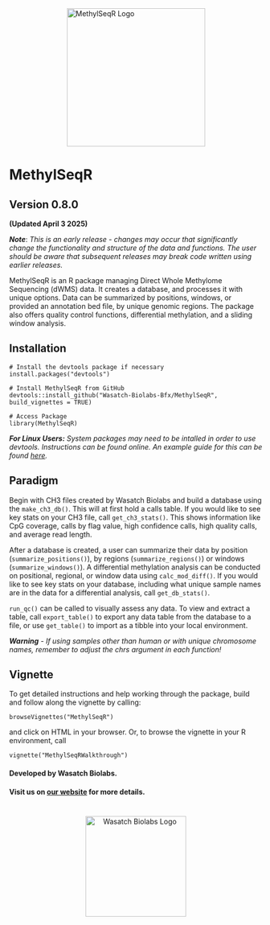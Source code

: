 <div style="display: flex; align-items: center; justify-content: center;">
  <img src="inst/WBL_METHYLSEQR.png" alt="MethylSeqR Logo" style="width: 275px;">
</div>


# MethylSeqR

## Version 0.8.0 
**(Updated April 3 2025)**

***Note***: *This is an early release - changes may occur that significantly change the functionality and structure of the data and functions. The user should be aware that subsequent releases may break code written using earlier releases.*

MethylSeqR is an R package managing Direct Whole Methylome Sequencing (dWMS) data. It creates a database, and processes it with unique options. Data can be summarized by positions, windows, or provided an annotation bed file, by unique genomic regions. The package also offers quality control functions, differential methylation, and a sliding window analysis.

## Installation

```{r, eval = FALSE}
# Install the devtools package if necessary
install.packages("devtools")

# Install MethylSeqR from GitHub
devtools::install_github("Wasatch-Biolabs-Bfx/MethylSeqR", build_vignettes = TRUE)

# Access Package
library(MethylSeqR)
```

***For Linux Users:*** *System packages may need to be intalled in order to use devtools. Instructions can be found online. An example guide for this can be found [here](https://www.digitalocean.com/community/tutorials/how-to-install-r-packages-using-devtools-on-ubuntu-16-04).*

## Paradigm 
Begin with CH3 files created by Wasatch Biolabs and build a database using the `make_ch3_db()`. This will at first hold a calls table. If you would like to see key stats on your CH3 file, call `get_ch3_stats()`. This shows information like CpG coverage, calls by flag value, high confidence calls, high quality calls, and average read length.

After a database is created, a user can summarize their data by position (`summarize_positions()`), by regions (`summarize_regions()`) or windows (`summarize_windows()`). A differential methylation analysis can be conducted on positional, regional, or window data using `calc_mod_diff()`. If you would like to see key stats on your database, including what unique sample names are in the data for a differential analysis, call `get_db_stats()`.

`run_qc()` can be called to visually assess any data. To view and extract a table, call `export_table()` to export any data table from the database to a file, or use `get_table()` to import as a tibble into your local environment.

***Warning*** *- If using samples other than human or with unique chromosome names, remember to adjust the chrs argument in each function!*

## Vignette
To get detailed instructions and help working through the package, build and follow along the vignette by calling:
```{r, eval = FALSE}
browseVignettes("MethylSeqR")
```
and click on HTML in your browser. Or, to browse the vignette in your R environment, call

```{r, eval = FALSE}
vignette("MethylSeqRWalkthrough")
```

#### Developed by Wasatch Biolabs.
#### Visit us on [our website](https://www.wasatchbiolabs.com/) for more details.

<div style="margin-top: 40px; text-align: center;"> <img src="inst/wbl_main_logo.png" alt="Wasatch Biolabs Logo" style="width: 200px;"> </div> 
